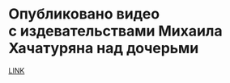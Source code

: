 # Опубликовано видео с издевательствами Михаила Хачатуряна над дочерьми



[LINK](https://varlamov.ru/3620267.html)